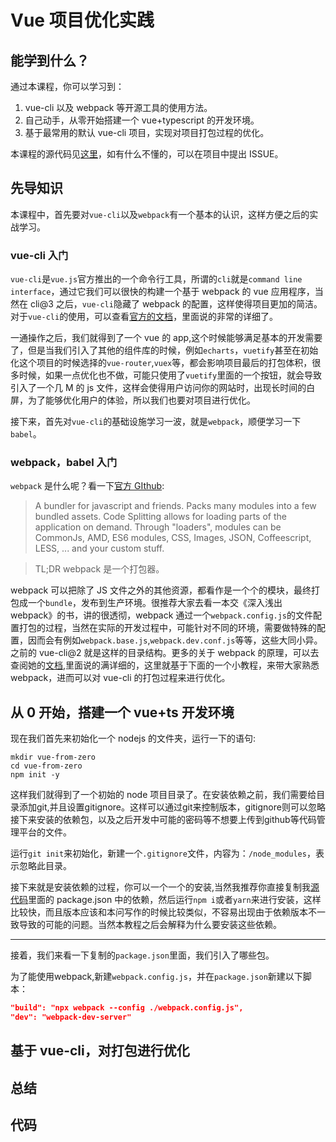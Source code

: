 # Vue 项目优化实践

## 能学到什么？

通过本课程，你可以学习到：

1. vue-cli 以及 webpack 等开源工具的使用方法。
2. 自己动手，从零开始搭建一个 vue+typescript 的开发环境。
3. 基于最常用的默认 vue-cli 项目，实现对项目打包过程的优化。

本课程的源代码见[这里](https://github.com/Alfxjx/VueBuildingOptimize)，如有什么不懂的，可以在项目中提出 ISSUE。

## 先导知识

本课程中，首先要对`vue-cli`以及`webpack`有一个基本的认识，这样方便之后的实战学习。

### vue-cli 入门

`vue-cli`是`vue.js`官方推出的一个命令行工具，所谓的`cli`就是`command line interface`，通过它我们可以很快的构建一个基于 webpack 的 vue 应用程序，当然在 cli@3 之后，`vue-cli`隐藏了 webpack 的配置，这样使得项目更加的简洁。
对于`vue-cli`的使用，可以查看[官方的文档](https://cli.vuejs.org/zh/guide/)，里面说的非常的详细了。

一通操作之后，我们就得到了一个 vue 的 app,这个时候能够满足基本的开发需要了，但是当我们引入了其他的组件库的时候，例如`echarts`，`vuetify`甚至在初始化这个项目的时候选择的`vue-router`,`vuex`等，都会影响项目最后的打包体积，很多时候，如果一点优化也不做，可能只使用了`vuetify`里面的一个按钮，就会导致引入了一个几 M 的 js 文件，这样会使得用户访问你的网站时，出现长时间的白屏，为了能够优化用户的体验，所以我们也要对项目进行优化。

接下来，首先对`vue-cli`的基础设施学习一波，就是`webpack`，顺便学习一下`babel`。

### webpack，babel 入门

`webpack` 是什么呢？看一下[官方 GIthub](https://github.com/webpack/webpack):

> A bundler for javascript and friends. Packs many modules into a few bundled assets. Code Splitting allows for loading parts of the application on demand. Through "loaders", modules can be CommonJs, AMD, ES6 modules, CSS, Images, JSON, Coffeescript, LESS, ... and your custom stuff.

> TL;DR webpack 是一个打包器。

webpack 可以把除了 JS 文件之外的其他资源，都看作是一个个的模块，最终打包成一个`bundle`，发布到生产环境。很推荐大家去看一本交《深入浅出 webpack》的书，讲的很透彻，webpack 通过一个`webpack.config.js`的文件配置打包的过程，当然在实际的开发过程中，可能针对不同的环境，需要做特殊的配置，因而会有例如`webpack.base.js`,`webpack.dev.conf.js`等等，这些大同小异。之前的 vue-cli@2 就是这样的目录结构。更多的关于 webpack 的原理，可以去查阅她的[文档](https://webpack.js.org/),里面说的满详细的，这里就基于下面的一个小教程，来带大家熟悉 webpack，进而可以对 vue-cli 的打包过程来进行优化。

## 从 0 开始，搭建一个 vue+ts 开发环境

现在我们首先来初始化一个 nodejs 的文件夹，运行一下的语句:

```shell
mkdir vue-from-zero
cd vue-from-zero
npm init -y
```

这样我们就得到了一个初始的 node 项目目录了。在安装依赖之前，我们需要给目录添加git,并且设置gitignore。这样可以通过git来控制版本，gitignore则可以忽略接下来安装的依赖包，以及之后开发中可能的密码等不想要上传到github等代码管理平台的文件。

运行`git init`来初始化，新建一个`.gitignore`文件，内容为：`/node_modules`，表示忽略此目录。

接下来就是安装依赖的过程，你可以一个一个的安装,当然我推荐你直接复制我[源代码]()里面的 package.json 中的依赖，然后运行`npm i`或者`yarn`来进行安装，这样比较快，而且版本应该和本问写作的时候比较类似，不容易出现由于依赖版本不一致导致的可能的问题。当然本教程之后会解释为什么要安装这些依赖。

-----

接着，我们来看一下复制的`package.json`里面，我们引入了哪些包。

为了能使用webpack,新建`webpack.config.js`，并在`package.json`新建以下脚本：

```json
"build": "npx webpack --config ./webpack.config.js",
"dev": "webpack-dev-server"
```


## 基于 vue-cli，对打包进行优化

## 总结

## 代码
